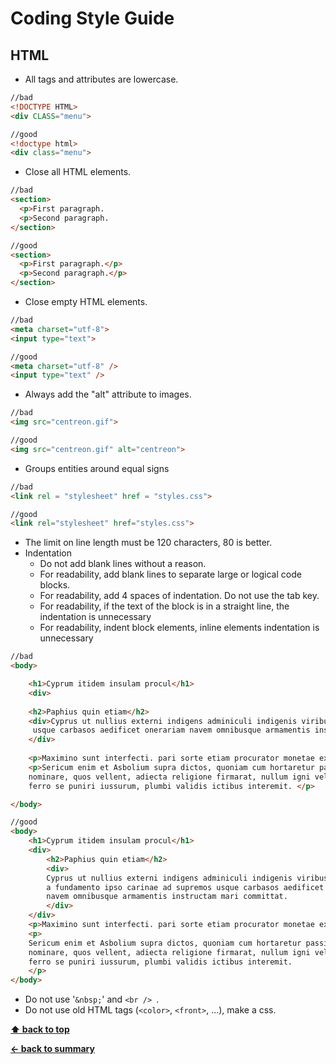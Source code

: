 # Coding Style Guide

## HTML

* All tags and attributes are lowercase.
```html
//bad
<!DOCTYPE HTML>
<div CLASS="menu">

//good
<!doctype html>
<div class="menu">
```
* Close all HTML elements.
```html
//bad
<section>
  <p>First paragraph.
  <p>Second paragraph.
</section>

//good
<section>
  <p>First paragraph.</p>
  <p>Second paragraph.</p>
</section>
```
* Close empty HTML elements.
```html
//bad
<meta charset="utf-8">
<input type="text">

//good
<meta charset="utf-8" />
<input type="text" />
```
* Always add the "alt" attribute to images.
```html
//bad
<img src="centreon.gif">

//good
<img src="centreon.gif" alt="centreon">
```
* Groups entities around equal signs
```html
//bad
<link rel = "stylesheet" href = "styles.css">

//good
<link rel="stylesheet" href="styles.css">
```
* The limit on line length must be 120 characters, 80 is better.
* Indentation
    * Do not add blank lines without a reason.
    * For readability, add blank lines to separate large or logical code blocks.
    * For readability, add 4 spaces of indentation. Do not use the tab key.
    * For readability, if the text of the block is in a straight line, the indentation is unnecessary
    * For readability, indent block elements, inline elements indentation is unnecessary
```html
//bad
<body>

    <h1>Cyprum itidem insulam procul</h1>
    <div>
    
    <h2>Paphius quin etiam</h2>
    <div>Cyprus ut nullius externi indigens adminiculi indigenis viribus a fundamento ipso carinae ad supremos
     usque carbasos aedificet onerariam navem omnibusque armamentis instructam mari committat.</div>
    </div>
   
    <p>Maximino sunt interfecti. pari sorte etiam procurator monetae extinctus est</p>
    <p>Sericum enim et Asbolium supra dictos, quoniam cum hortaretur passim 
    nominare, quos vellent, adiecta religione firmarat, nullum igni vel 
    ferro se puniri iussurum, plumbi validis ictibus interemit. </p>

</body>

//good
<body>
    <h1>Cyprum itidem insulam procul</h1>
    <div>
        <h2>Paphius quin etiam</h2>
        <div>
        Cyprus ut nullius externi indigens adminiculi indigenis viribus
        a fundamento ipso carinae ad supremos usque carbasos aedificet onerariam 
        navem omnibusque armamentis instructam mari committat.
        </div>
    </div>
    <p>Maximino sunt interfecti. pari sorte etiam procurator monetae extinctus est</p>
    <p>
    Sericum enim et Asbolium supra dictos, quoniam cum hortaretur passim 
    nominare, quos vellent, adiecta religione firmarat, nullum igni vel 
    ferro se puniri iussurum, plumbi validis ictibus interemit. 
    </p>
</body>
```
* Do not use '```&nbsp;```' and ```<br /> ```.
* Do not use old HTML tags (```<color>```, ```<front>```, ...), make a css.

**[⬆ back to top](#coding-style-guide)**

**[← back to summary](https://github.com/centreon/centreon)**